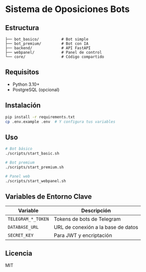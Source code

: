 # Sistema de Oposiciones Bots

## Estructura
```
├── bot_basico/          # Bot simple
├── bot_premium/         # Bot con IA
├── backend/             # API FastAPI
├── webpanel/            # Panel de control
└── core/                # Código compartido
```

## Requisitos
- Python 3.10+
- PostgreSQL (opcional)

## Instalación
```bash
pip install -r requirements.txt
cp .env.example .env  # Y configura tus variables
```

## Uso
```bash
# Bot básico
./scripts/start_basic.sh

# Bot premium
./scripts/start_premium.sh

# Panel web
./scripts/start_webpanel.sh
```

## Variables de Entorno Clave
| Variable | Descripción |
|----------|-------------|
| `TELEGRAM_*_TOKEN` | Tokens de bots de Telegram |
| `DATABASE_URL` | URL de conexión a la base de datos |
| `SECRET_KEY` | Para JWT y encriptación |

## Licencia
MIT